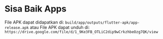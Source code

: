 # Sisa Baik Apps
File APK dapat didapatkan di: `build/app/outputs/flutter-apk/app-release.apk`
atau
File APK dapat unduh di: `https://drive.google.com/file/d/1_9Ke3FB_OTLiC2dip9wCrkzhbeOzg7QK/view`
